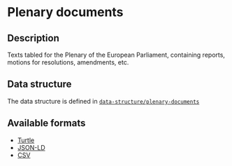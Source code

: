 # Plenary documents

## Description

Texts tabled for the Plenary of the European Parliament, containing reports, motions for resolutions, amendments, etc.

## Data structure

The data structure is defined in [`data-structure/plenary-documents`](../../data-structure/plenary-documents/)

## Available formats

- [Turtle](./plenary-documents.ttl)
- [JSON-LD](./plenary-documents.jsonld)
- [CSV](./plenary-documents.csv)
